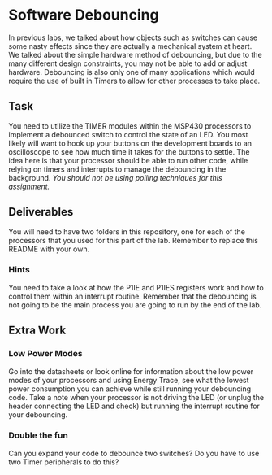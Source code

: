 # Software Debouncing
In previous labs, we talked about how objects such as switches can cause some nasty effects since they are actually a mechanical system at heart. We talked about the simple hardware method of debouncing, but due to the many different design constraints, you may not be able to add or adjust hardware. Debouncing is also only one of many applications which would require the use of built in Timers to allow for other processes to take place.

## Task
You need to utilize the TIMER modules within the MSP430 processors to implement a debounced switch to control the state of an LED. You most likely will want to hook up your buttons on the development boards to an oscilloscope to see how much time it takes for the buttons to settle. The idea here is that your processor should be able to run other code, while relying on timers and interrupts to manage the debouncing in the background. *You should not be using polling techniques for this assignment.*

## Deliverables
You will need to have two folders in this repository, one for each of the processors that you used for this part of the lab. Remember to replace this README with your own.

### Hints
You need to take a look at how the P1IE and P1IES registers work and how to control them within an interrupt routine. Remember that the debouncing is not going to be the main process you are going to run by the end of the lab.

## Extra Work
### Low Power Modes
Go into the datasheets or look online for information about the low power modes of your processors and using Energy Trace, see what the lowest power consumption you can achieve while still running your debouncing code. Take a note when your processor is not driving the LED (or unplug the header connecting the LED and check) but running the interrupt routine for your debouncing.

### Double the fun
Can you expand your code to debounce two switches? Do you have to use two Timer peripherals to do this?
